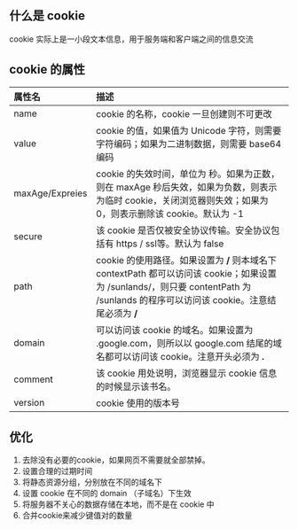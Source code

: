 ## 什么是 cookie

cookie 实际上是一小段文本信息，用于服务端和客户端之间的信息交流

## cookie 的属性

| 属性名 | 描述 |
| :- | :- |
| name | cookie 的名称，cookie 一旦创建则不可更改|
| value | cookie 的值，如果值为 Unicode 字符，则需要字符编码；如果为二进制数据，则需要 base64 编码 |
| maxAge/Expreies | cookie 的失效时间，单位为 秒。如果为正数，则在 maxAge 秒后失效，如果为负数，则表示为临时 cookie，关闭浏览器则失效；如果为 0，则表示删除该 cookie。默认为 -1 |
| secure | 该 cookie 是否仅被安全协议传输。安全协议包括有 https / ssl等。默认为 false |
| path | cookie 的使用路径。如果设置为 **/** 则本域名下 contextPath 都可以访问该 cookie；如果设置为 /sunlands/，则只要 contentPath 为 /sunlands 的程序可以访问该 cookie。注意结尾必须为 **/**
| domain | 可以访问该 cookie 的域名。如果设置为 .google.com，则所以以 google.com 结尾的域名都可以访问该 cookie。注意开头必须为 **.** |
| comment | 该 cookie 用处说明，浏览器显示 cookie 信息的时候显示该书名。 |
| version | cookie 使用的版本号 |

## 优化

1. 去除没有必要的cookie，如果网页不需要就全部禁掉。
2. 设置合理的过期时间
3. 将静态资源分组，分别放在不同的域名下
4. 设置 cookie 在不同的 domain （子域名）下生效
5. 将服务器不关心的数据存储在本地，而不是在 cookie 中
6. 合并cookie来减少键值对的数量